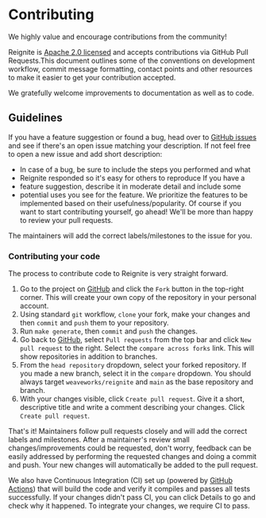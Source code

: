 # Contributing

We highly value and encourage contributions from the community!

Reignite is [Apache 2.0 licensed](LICENSE) and accepts contributions via GitHub
Pull Requests.This document outlines some of the conventions on development
workflow, commit message formatting, contact points and other resources to make
it easier to get your contribution accepted.

We gratefully welcome improvements to documentation as well as to code.

## Guidelines

If you have a feature suggestion or found a bug, head over to
[GitHub issues][issues] and see if there's an open issue matching your
description. If not feel free to open a new issue and add short description:
 - In case of a bug, be sure to include the steps you performed and what
 - Reignite responded so it's easy for others to reproduce If you have a
 - feature suggestion, describe it in moderate detail and include some
 - potential uses you see for the feature.
   We prioritize the features to be implemented based on their
   usefulness/popularity. Of course if you want to start contributing yourself,
   go ahead! We'll be more than happy to review your pull requests.

The maintainers will add the correct labels/milestones to the issue for you.

[issues]: https://github.com/weaveworks/reignite/issues

### Contributing your code

The process to contribute code to Reignite is very straight forward.

1. Go to the project on [GitHub][repo] and click the `Fork` button in the
   top-right corner. This will create your own copy of the repository in your
   personal account.
2. Using standard `git` workflow, `clone` your fork, make your changes and then
   `commit` and `push` them to your repository.
3. Run `make generate`, then `commit` and `push` the changes.
4. Go back to [GitHub][repo], select `Pull requests` from the top bar and click
   `New pull request` to the right. Select the `compare across forks` link.
   This will show repositories in addition to branches.
5. From the `head repository` dropdown, select your forked repository. If you
   made a new branch, select it in the `compare` dropdown. You should always
   target `weaveworks/reignite` and `main` as the base repository and branch.
6. With your changes visible, click `Create pull request`. Give it a short,
   descriptive title and write a comment describing your changes. Click `Create
   pull request`.

That's it! Maintainers follow pull requests closely and will add the correct
labels and milestones. After a maintainer's review small changes/improvements
could be requested, don't worry, feedback can be easily addressed by performing
the requested changes and doing a commit and push. Your new changes will
automatically be added to the pull request.

We also have Continuous Integration (CI) set up (powered by [GitHub
Actions][gha]) that will build the code and verify it compiles and passes all
tests successfully. If your changes didn't pass CI, you can click Details to go
and check why it happened. To integrate your changes, we require CI to pass.

[repo]: https://github.com/weaveworks/reignite
[gha]: https://github.com/weaveworks/reignite/actions
